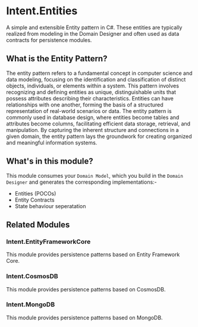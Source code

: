 ﻿# Intent.Entities

A simple and extensible Entity pattern in C#. These entities are typically realized from modeling in the Domain Designer and often used as data contracts for persistence modules.

## What is the Entity Pattern?

The entity pattern refers to a fundamental concept in computer science and data modeling, focusing on the identification and classification of distinct objects, individuals, or elements within a system. This pattern involves recognizing and defining entities as unique, distinguishable units that possess attributes describing their characteristics. Entities can have relationships with one another, forming the basis of a structured representation of real-world scenarios or data. The entity pattern is commonly used in database design, where entities become tables and attributes become columns, facilitating efficient data storage, retrieval, and manipulation. By capturing the inherent structure and connections in a given domain, the entity pattern lays the groundwork for creating organized and meaningful information systems.

## What's in this module?

This module consumes your `Domain Model`, which you build in the `Domain Designer` and generates the corresponding implementations:-

* Entities (POCOs)
* Entity Contracts
* State behaviour seperatation

## Related Modules

### Intent.EntityFrameworkCore

This module provides persistence patterns based on Entity Framework Core.

### Intent.CosmosDB

This module provides persistence patterns based on CosmosDB.

### Intent.MongoDB

This module provides persistence patterns based on MongoDB.
